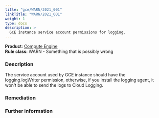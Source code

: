 ```yaml
---
title: "gce/WARN/2021_001"
linkTitle: "WARN/2021_001"
weight: 1
type: docs
description: >
  GCE instance service account permissions for logging.
---
```


**Product**: [Compute Engine](https://cloud.google.com/compute)\
**Rule class**: WARN - Something that is possibly wrong

### Description


The service account used by GCE instance should have the logging.logWriter
permission, otherwise, if you install the logging agent, it won't be able
to send the logs to Cloud Logging.

### Remediation

### Further information
